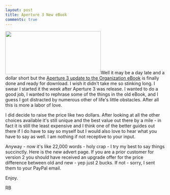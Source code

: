 ```yaml
---
layout: post
title: Aperture 3 New eBook
comments: true
---
```

<a rel="prettyPhoto" href="http://photo.rwboyer.com/wp-content/uploads/2010/08/faces1.jpg"><img class="alignleft size-medium wp-image-2248" title="faces" src="http://photo.rwboyer.com/wp-content/uploads/2010/08/faces1-300x136.jpg" alt="" width="300" height="136" /></a>Well it may be a day late and a dollar short but the <a href="http://photo.rwboyer.com/2010/08/15/aperture-organization/">Aperture 3 update to the Organization eBook</a> is finally done and ready for download. I wish it didn't take me so stinking long. I swear I started it the week after Aperture 3 was release. I wanted to do a good job, I wanted to rephrase some of the things in the old eBook, and I guess I got distracted by numerous other of life's little obstacles. After all this is more a labor of love.

I did decide to raise the price like two dollars. After looking at all the other choices available it's still unique and the best value out there by a mile - in fact it is still the least expensive and I think one of the better guides out there if I do have to say so myself but I would also love to hear what you have to say as well. I am nothing if not receptive to your input.

Anyway - now it's like 22,000 words - holy crap - I try my best to say things succinctly. Here is the new advert page. If you are a prior customer for version 2 you should have received an upgrade offer for the price difference between old and new - yep just 2 bucks. If not - sorry, I sent them to your PayPal email.

Enjoy.

RB